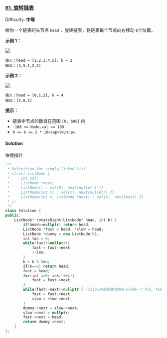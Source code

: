 ### [61\. 旋转链表](https://leetcode-cn.com/problems/rotate-list/)

Difficulty: **中等**


给你一个链表的头节点 `head` ，旋转链表，将链表每个节点向右移动 `k`个位置。

**示例 1：**

![](https://assets.leetcode.com/uploads/2020/11/13/rotate1.jpg)

```
输入：head = [1,2,3,4,5], k = 2
输出：[4,5,1,2,3]
```

**示例 2：**

![](https://assets.leetcode.com/uploads/2020/11/13/roate2.jpg)

```
输入：head = [0,1,2], k = 4
输出：[2,0,1]
```

**提示：**

*   链表中节点的数目在范围 `[0, 500]` 内
*   `-100 <= Node.val <= 100`
*   `0 <= k <= 2 * 10<sup>9</sup>`


#### Solution

快慢指针

```cpp
​/**
 * Definition for singly-linked list.
 * struct ListNode {
 *     int val;
 *     ListNode *next;
 *     ListNode() : val(0), next(nullptr) {}
 *     ListNode(int x) : val(x), next(nullptr) {}
 *     ListNode(int x, ListNode *next) : val(x), next(next) {}
 * };
 */
class Solution {
public:
    ListNode* rotateRight(ListNode* head, int k) {
        if(head==nullptr) return head;
        ListNode *fast = head, *slow = head;
        ListNode *dummy = new ListNode(0);
        int len = 0;
        while(fast!=nullptr){
            fast = fast->next;
            ++len;
        }
        k = k % len;
        if(k==0) return head;
        fast = head;
        for(int i=0; i<k; ++i){
            fast = fast->next;
        }
        while(fast->next!=nullptr){ //slow停留在旋转的头节点前一个节点, fast停在最后一个节点
            fast = fast->next;
            slow = slow->next;
        }
        dummy->next = slow->next;
        slow->next = nullptr;
        fast->next = head;
        return dummy->next;
    }
};
```